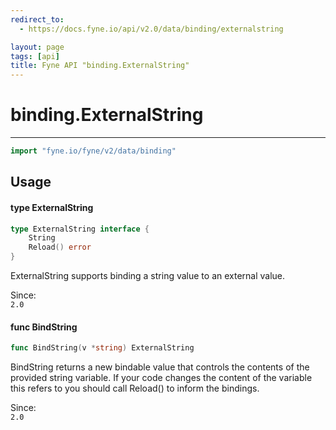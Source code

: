 ```yaml
---
redirect_to:
  - https://docs.fyne.io/api/v2.0/data/binding/externalstring

layout: page
tags: [api]
title: Fyne API "binding.ExternalString"
---
```



# binding.ExternalString
---
```go
import "fyne.io/fyne/v2/data/binding"
```

## Usage

#### type ExternalString

```go
type ExternalString interface {
	String
	Reload() error
}
```

ExternalString supports binding a string value to an external value.


<div class="since">Since: <code>
2.0</code></div>

#### func  BindString

```go
func BindString(v *string) ExternalString
```
BindString returns a new bindable value that controls the contents of the provided string variable. If your code changes the content of the variable this refers to you should call Reload() to inform the bindings.


<div class="since">Since: <code>
2.0</code></div>
